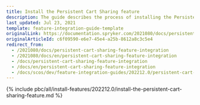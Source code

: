 ```yaml
---
title: Install the Persistent Cart Sharing feature
description: The guide describes the process of installing the Persistent Cart feature into your project.
last_updated: Jul 23, 2021
template: feature-integration-guide-template
originalLink: https://documentation.spryker.com/2021080/docs/persistent-cart-sharing-feature-integration
originalArticleId: c6f09590-e6e7-45e4-a25b-8612a8c3c5e4
redirect_from:
  - /2021080/docs/persistent-cart-sharing-feature-integration
  - /2021080/docs/en/persistent-cart-sharing-feature-integration
  - /docs/persistent-cart-sharing-feature-integration
  - /docs/en/persistent-cart-sharing-feature-integration
  - /docs/scos/dev/feature-integration-guides/202212.0/persistent-cart-sharing-feature-integration.html
---
```


{% include pbc/all/install-features/202212.0/install-the-persistent-cart-sharing-feature.md %} <!-- To edit, see /_includes/pbc/all/install-features/202212.0/install-the-persistent-cart-sharing-feature.md -->

